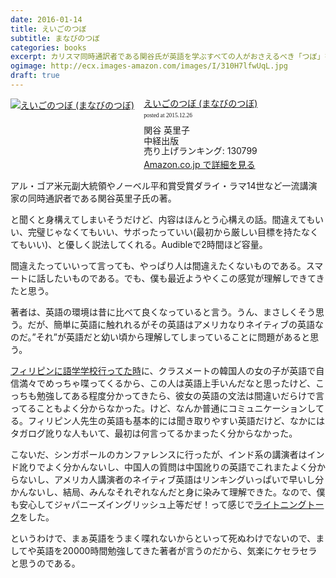 ```yaml
---
date: 2016-01-14
title: えいごのつぼ
subtitle: まなびのつぼ
categories: books
excerpt: カリスマ同時通訳者である関谷氏が英語を学ぶすべての人がおさえるべき「つぼ」を披露。
ogimage: http://ecx.images-amazon.com/images/I/310H7lfwUqL.jpg
draft: true
---
```


<div class="azlink-box"><div class="azlink-image" style="float:left"><a href="http://www.amazon.co.jp/exec/obidos/ASIN/4806139920/warikiru-22/ref=nosim/" name="azlinklink" target="_blank"><img src="http://ecx.images-amazon.com/images/I/310H7lfwUqL._SL160_.jpg" alt="えいごのつぼ (まなびのつぼ)" style="border:none" /></a></div><div class="azlink-info" style="float:left;margin-left:15px;line-height:120%"><div class="azlink-name" style="margin-bottom:10px;line-height:120%"><a href="http://www.amazon.co.jp/exec/obidos/ASIN/4806139920/warikiru-22/ref=nosim/" name="azlinklink" target="_blank">えいごのつぼ (まなびのつぼ)</a><div class="azlink-powered-date" style="font-size:7pt;margin-top:5px;font-family:verdana;line-height:120%">posted at 2015.12.26</div></div><div class="azlink-detail">関谷 英里子<br />中経出版<br />売り上げランキング: 130799<br /></div><div class="azlink-link" style="margin-top:5px"><a href="http://www.amazon.co.jp/exec/obidos/ASIN/4806139920/warikiru-22/ref=nosim/" target="_blank">Amazon.co.jp で詳細を見る</a></div></div><div class="azlink-footer" style="clear:left"></div></div>

アル・ゴア米元副大統領やノーベル平和賞受賞ダライ・ラマ14世など一流講演家の同時通訳者である関谷英里子氏の著。

と聞くと身構えてしまいそうだけど、内容はほんとう心構えの話。間違えてもいい、完璧じゃなくてもいい、サボったっていい(最初から厳しい目標を持たなくてもいい)、と優しく説法してくれる。Audibleで2時間ほど容量。

間違えたっていいって言っても、やっぱり人は間違えたくないものである。スマートに話したいものである。でも、僕も最近ようやくこの感覚が理解しできてきたと思う。

著者は、英語の環境は昔に比べて良くなっていると言う。うん、まさしくそう思う。だが、簡単に英語に触れれるがその英語はアメリカなりネイティブの英語なのだ。”それ”が英語だと幼い頃から理解してしまっていることに問題があると思う。

[フィリピンに語学学校行ってた時](/mol/log/p32k/)に、クラスメートの韓国人の女の子が英語で自信満々でめっちゃ喋ってくるから、この人は英語上手いんだなと思ったけど、こっちも勉強してある程度分かってきたら、彼女の英語の文法は間違いだらけで言ってることもよく分からなかった。けど、なんか普通にコミュニケーションしてる。フィリピン人先生の英語も基本的には聞き取りやすい英語だけど、なかにはタガログ訛りな人もいて、最初は何言ってるかまったく分からなかった。

こないだ、シンガポールのカンファレンスに行ったが、インド系の講演者はインド訛りでよく分かんないし、中国人の質問は中国訛りの英語でこれまたよく分からないし、アメリカ人講演者のネイティブ英語はリンキングいっぱいで早いし分かんないし、結局、みんなそれぞれなんだと身に染みて理解できた。なので、僕も安心してジャパニーズイングリッシュ上等だぜ！って感じで[ライトニングトーク](/mol/log/matome-2015/)をした。

というわけで、まぁ英語をうまく喋れないからといって死ぬわけでないので、ましてや英語を20000時間勉強してきた著者が言うのだから、気楽にケセラセラと思うのである。
